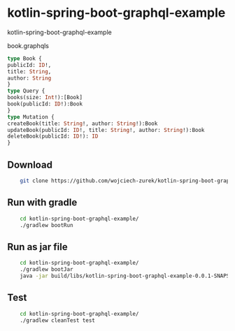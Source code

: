 # kotlin-spring-boot-graphql-example
kotlin-spring-boot-graphql-example

book.graphqls
```graphql
type Book {
publicId: ID!,
title: String,
author: String
}
type Query {
books(size: Int!):[Book]
book(publicId: ID!):Book
}
type Mutation {
createBook(title: String!, author: String!):Book
updateBook(publicId: ID!, title: String!, author: String!):Book
deleteBook(publicId: ID!): ID
}
```

## Download

```bash
    git clone https://github.com/wojciech-zurek/kotlin-spring-boot-graphql-example.git
```

## Run with gradle

```bash
    cd kotlin-spring-boot-graphql-example/
    ./gradlew bootRun
```

## Run as jar file

```bash
    cd kotlin-spring-boot-graphql-example/
    ./gradlew bootJar
    java -jar build/libs/kotlin-spring-boot-graphql-example-0.0.1-SNAPSHOT.jar
```

## Test

```bash
    cd kotlin-spring-boot-graphql-example/
    ./gradlew cleanTest test
`````